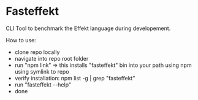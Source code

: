 # Fasteffekt
CLI Tool to benchmark the Effekt language during developement.

How to use:
- clone repo locally
- navigate into repo root folder
- run "npm link" => this installs "fasteffekt" bin into your path using npm using symlink to repo
- verify installation: npm list -g | grep "fasteffekt"
- run "fasteffekt --help"
- done

